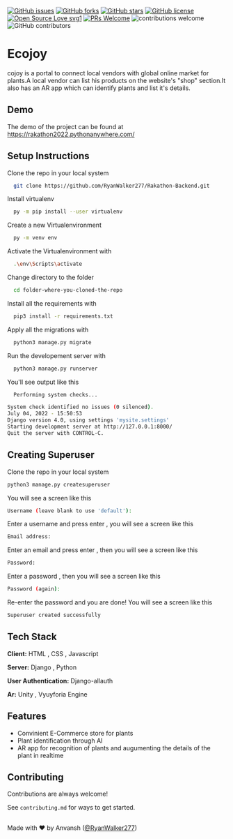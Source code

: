 [![GitHub issues](https://img.shields.io/github/issues/RyanWalker277/EcoJoy)](https://github.com/RyanWalker277/EcoJoy/issues)
[![GitHub forks](https://img.shields.io/github/forks/RyanWalker277/EcoJoy)](https://github.com/RyanWalker277/EcoJoy/network)
[![GitHub stars](https://img.shields.io/github/stars/RyanWalker277/EcoJoy)](https://github.com/RyanWalker277/EcoJoy/stargazers)
[![GitHub license](https://img.shields.io/github/license/RyanWalker277/EcoJoy)](https://github.com/RyanWalker277/EcoJoy/blob/main/LICENSE)
[![Open Source Love svg1](https://badges.frapsoft.com/os/v1/open-source.svg?v=103)](https://github.com/ellerbrock/open-source-badges/) [![PRs Welcome](https://img.shields.io/badge/PRs-welcome-brightgreen.svg?style=flat-square)](http://makeapullrequest.com) ![contributions welcome](https://img.shields.io/static/v1.svg?label=Contributions&message=Welcome&color=0059b3&style=flat-square) ![GitHub contributors](https://img.shields.io/github/contributors-anon/RyanWalker277/EcoJoy) 
<br>

# Ecojoy

cojoy is a portal to connect local vendors with global online market for plants.A local vendor can list his products on the website's "shop" section.It also has an AR app which can identify plants and list it's details.


## Demo

The demo of the project can be found at 
https://rakathon2022.pythonanywhere.com/


## Setup Instructions

Clone the repo in your local system

```bash
  git clone https://github.com/RyanWalker277/Rakathon-Backend.git
```
Install virtualenv

```bash
  py -m pip install --user virtualenv
```
Create a new Virtualenvironment

```bash
  py -m venv env
```
Activate the Virtualenvironment with

```bash
  .\env\Scripts\activate
```
Change directory to the folder

```bash
  cd folder-where-you-cloned-the-repo
```
Install all the requirements with

```bash
  pip3 install -r requirements.txt
```
Apply all the migrations with 

```bash
  python3 manage.py migrate
```
Run the developement server with 

```bash
  python3 manage.py runserver
```
You'll see output like this
```bash
  Performing system checks...

System check identified no issues (0 silenced).
July 04, 2022 - 15:50:53
Django version 4.0, using settings 'mysite.settings'
Starting development server at http://127.0.0.1:8000/
Quit the server with CONTROL-C.
```

## Creating Superuser

Clone the repo in your local system

```bash
python3 manage.py createsuperuser
```
You will see a screen like this

```bash
Username (leave blank to use 'default'):
```
Enter a username and press enter , you will see a screen like this

```bash
Email address:
```
Enter an email and press enter , then you will see a screen like this

```bash
Password:
```
Enter a password , then you will see a screen like this

```bash
Password (again):
```
Re-enter the password and you are done! You will see a screen like this

```bash
Superuser created successfully
```

## Tech Stack

**Client:** HTML , CSS , Javascript

**Server:** Django , Python

**User Authentication:** Django-allauth

**Ar:** Unity , Vyuyforia Engine

## Features

- Convinient E-Commerce store for plants 
- Plant identification through AI
- AR app for recognition of plants and augumenting the details of the plant in realtime

## Contributing

Contributions are always welcome!

See `contributing.md` for ways to get started.

<!-- readme: contributors -start -->
<!-- readme: contributors -end -->

##
Made with ❤ by Anvansh ([@RyanWalker277](https://github.com/RyanWalker277))
